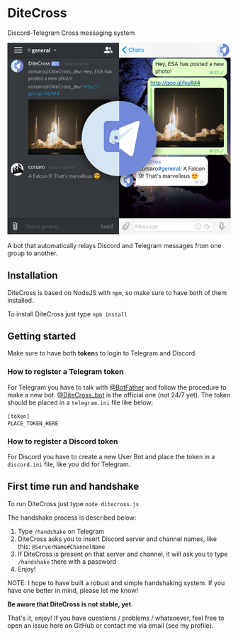 # DiteCross
Discord-Telegram Cross messaging system

![DiteCross Example](/readme_assets/example.png)

A bot that automatically relays Discord and Telegram messages from one group to another.

## Installation
DiteCross is based on NodeJS with `npm`, so make sure to have both of them installed.

To install DiteCross just type `npm install`

## Getting started
Make sure to have both **token**s to login to Telegram and Discord.

### How to register a Telegram token
For Telegram you have to talk with [@BotFather](https://telegram.me/BotFather) and follow the procedure to make a new bot. [@DiteCross_bot](https://telegram.me/DiteCross_bot) is the official one (not 24/7 yet).
The token should be placed in a `telegram.ini` file like below:

```
[token]
PLACE_TOKEN_HERE
```

### How to register a Discord token
For Discord you have to create a new User Bot and place the token in a `discord.ini` file, like you did for Telegram.

## First time run and handshake
To run DiteCross just type `node ditecross.js`

The handshake process is described below:

1. Type `/handshake` on Telegram
2. DiteCross asks you to insert Discord server and channel names, like this: `@ServerName#ChannelName`
3. If DiteCross is present on that server and channel, it will ask you to type `/handshake` there with a password
4. Enjoy!

NOTE: I hope to have built a robust and simple handshaking system. If you have one better in mind, please let me know!

**Be aware that DiteCross is not stable, yet.**

That's it, enjoy! If you have questions / problems / whatsoever, feel free to open an issue here on GitHub or contact me via email (see my profile).
